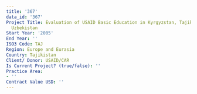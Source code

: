 ```yaml
---
title: '367'
data_id: '367'
Project Title: Evaluation of USAID Basic Education in Kyrgyzstan, Tajikistan, and
  Uzbekistan
Start Year: '2005'
End Year: ''
ISO3 Code: TAJ
Region: Europe and Eurasia
Country: Tajikistan
Client/ Donor: USAID/CAR
Is Current Project? (true/false): ''
Practice Area:
- ''
Contract Value USD: ''
---
```


